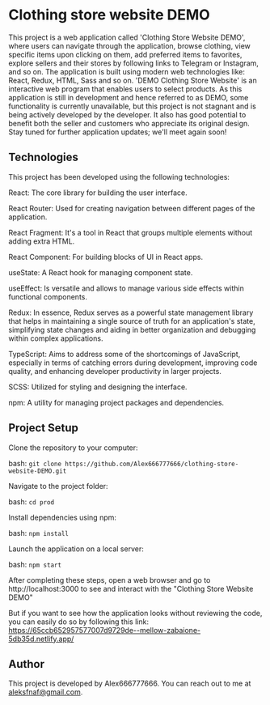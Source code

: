 # Clothing store website DEMO

 This project is a web application called 'Clothing Store Website DEMO', where users can navigate through the application, browse clothing, view specific items upon clicking on them, add preferred items to favorites, explore sellers and their stores by following links to Telegram or Instagram, and so on. The application is built using modern web technologies like: React, Redux, HTML, Sass and so on. 'DEMO Clothing Store Website' is an interactive web program that enables users to select products. As this application is still in development and hence referred to as DEMO, some functionality is currently unavailable, but this project is not stagnant and is being actively developed by the developer. It also has good potential to benefit both the seller and customers who appreciate its original design. Stay tuned for further application updates; we'll meet again soon!

## Technologies
This project has been developed using the following technologies:

React: The core library for building the user interface.

React Router: Used for creating navigation between different pages of the application.

React Fragment: It's a tool in React that groups multiple elements without adding extra HTML. 

React Component: For building blocks of UI in React apps.  

useState: A React hook for managing component state.

useEffect: Is versatile and allows to manage various side effects within functional components.

Redux: In essence, Redux serves as a powerful state management library that helps in maintaining a single source of truth for an application's state, simplifying state changes and aiding in better organization and debugging within complex applications.

TypeScript: Aims to address some of the shortcomings of JavaScript, especially in terms of catching errors during development, improving code quality, and enhancing developer productivity in larger projects.

SCSS: Utilized for styling and designing the interface.

npm: A utility for managing project packages and dependencies.

## Project Setup

Clone the repository to your computer:

bash: `git clone https://github.com/Alex666777666/clothing-store-website-DEMO.git`

Navigate to the project folder:

bash: `cd prod`

Install dependencies using npm:

bash: `npm install`

Launch the application on a local server:

bash: `npm start`

After completing these steps, open a web browser and go to http://localhost:3000 to see and interact with the "Clothing Store Website DEMO"

But if you want to see how the application looks without reviewing the code, you can easily do so by following this link: 
https://65ccb652957577007d9729de--mellow-zabaione-5db35d.netlify.app/

## Author

This project is developed by Alex666777666. You can reach out to me at aleksfnaf@gmail.com.
